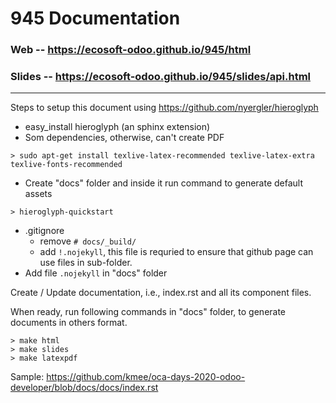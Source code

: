 # 945 Documentation

### Web -- https://ecosoft-odoo.github.io/945/html
### Slides -- https://ecosoft-odoo.github.io/945/slides/api.html

---

Steps to setup this document using https://github.com/nyergler/hieroglyph

* easy_install hieroglyph (an sphinx extension)
* Som dependencies, otherwise, can't create PDF
```
> sudo apt-get install texlive-latex-recommended texlive-latex-extra texlive-fonts-recommended
```
* Create "docs" folder and inside it run command to generate default assets
```
> hieroglyph-quickstart
```
* .gitignore
  * remove `# docs/_build/`
  * add `!.nojekyll`, this file is requried to ensure that github page can use files in sub-folder.
* Add file `.nojekyll` in "docs" folder

Create / Update documentation, i.e., index.rst and all its component files.

When ready, run following commands in "docs" folder, to generate documents in others format.

```
> make html
> make slides
> make latexpdf
```

Sample: https://github.com/kmee/oca-days-2020-odoo-developer/blob/docs/docs/index.rst